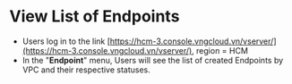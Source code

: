 # View List of Endpoints

* Users log in to the link [https://hcm-3.console.vngcloud.vn/vserver/](https://hcm-3.console.vngcloud.vn/vserver/), region = HCM
* In the "**Endpoint**" menu, Users will see the list of created Endpoints by VPC and their respective statuses.
